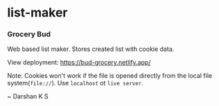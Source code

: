 # list-maker
### Grocery Bud
Web based list maker. Stores created list with cookie data. 


View deployment: https://bud-grocery.netlify.app/


Note: Cookies won't work if the file is opened directly from the local file system(`file://`). Use `localhost` ot `live server`. 


~ Darshan K S
